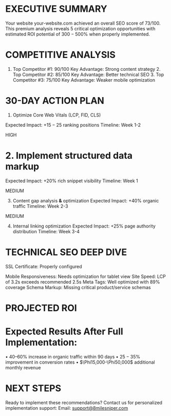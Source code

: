 # EXECUTIVE SUMMARY  

Your website your-website.com achieved an overall SEO score of 73/100. This premium analysis reveals 5 critical optimization opportunities with estimated ROI potential of $300{-}500\%$ when properly implemented.  

# COMPETITIVE ANALYSIS  

1. Top Competitor #1: 90/100 Key Advantage: Strong content strategy 2. Top Competitor #2: 85/100 Key Advantage: Better technical SEO 3. Top Competitor #3: 75/100 Key Advantage: Weaker mobile optimization  

# 30-DAY ACTION PLAN  

1. Optimize Core Web Vitals (LCP, FID, CLS)  

Expected Impact: $+15{-}25$ ranking positions Timeline: Week 1-2  

HIGH  

# 2. Implement structured data markup  

Expected Impact: $+20\%$ rich snippet visibility Timeline: Week 1  

MEDIUM  

3. Content gap analysis $\pmb{\&}$ optimization Expected Impact: $+40\%$ organic traffic Timeline: Week 2-3  

MEDIUM  

4. Internal linking optimization Expected Impact: $+25\%$ page authority distribution Timeline: Week 3-4  

# TECHNICAL SEO DEEP DIVE  

SSL Certificate: Properly configured  

Mobile Responsiveness: Needs optimization for tablet view Site Speed: LCP of 3.2s exceeds recommended 2.5s Meta Tags: Well optimized with $89\%$ coverage Schema Markup: Missing critical product/service schemas  

# PROJECTED ROI  

# Expected Results After Full Implementation:  

• $40–60\%$ increase in organic traffic within 90 days • $25{-}35\%$ improvement in conversion rates • $\Phi15,000-\Phi50,000\$ additional monthly revenue  

# NEXT STEPS  

Ready to implement these recommendations? Contact us for personalized implementation support: Email: support@8milesniper.com  